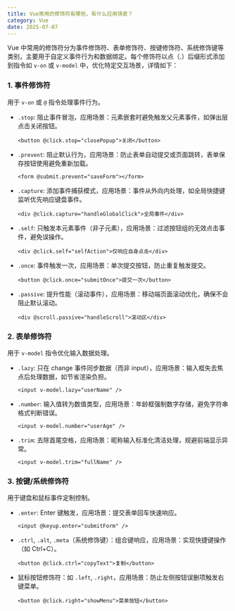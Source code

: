 ```yaml
---
title: Vue常用的修饰符有哪些，有什么应用场景？
category: Vue
date: 2025-07-07
---
```

Vue 中常用的修饰符分为事件修饰符、表单修饰符、按键修饰符、系统修饰键等类别，主要用于自定义事件行为和数据绑定。每个修饰符以点（.）后缀形式添加到指令如 `v-on` 或 `v-model` 中，优化特定交互场景，详情如下：

### 1. 事件修饰符  
用于 `v-on` 或 `@` 指令处理事件行为。  
- `.stop`: 阻止事件冒泡，应用场景：元素嵌套时避免触发父元素事件，如弹出层点击关闭按钮。  
  ``` vue
  <button @click.stop="closePopup">关闭</button>
  ```  
- `.prevent`: 阻止默认行为，应用场景：防止表单自动提交或页面跳转，表单保存按钮使用避免重新加载。  
  ``` vue
  <form @submit.prevent="saveForm"></form>
  ```  
- `.capture`: 添加事件捕获模式，应用场景：事件从外向内处理，如全局快捷键监听优先响应键盘事件。  
  ``` vue
  <div @click.capture="handleGlobalClick">全局事件</div>
  ```  
- `.self`: 只触发本元素事件（非子元素），应用场景：过滤按钮组的无效点击事件，避免误操作。  
  ``` vue
  <div @click.self="selfAction">仅响应自身点击</div>
  ```  
- `.once`: 事件触发一次，应用场景：单次提交按钮，防止重复触发提交。  
  ``` vue
  <button @click.once="submitOnce">提交一次</button>
  ```  
- `.passive`: 提升性能（滚动事件），应用场景：移动端页面滚动优化，确保不会阻止默认滚动。  
  ``` vue
  <div @scroll.passive="handleScroll">滚动区</div>
  ```  

### 2. 表单修饰符  
用于 `v-model` 指令优化输入数据处理。  
- `.lazy`: 只在 change 事件同步数据（而非 input），应用场景：输入框失去焦点后处理数据，如节省渲染负担。  
  ``` vue
  <input v-model.lazy="userName" />
  ```  
- `.number`: 输入值转为数值类型，应用场景：年龄框强制数字存储，避免字符串格式判断错误。  
  ``` vue
  <input v-model.number="userAge" />
  ```  
- `.trim`: 去除首尾空格，应用场景：昵称输入标准化清洁处理，规避前端显示异常。  
  ``` vue
  <input v-model.trim="fullName" />
  ```  

### 3. 按键/系统修饰符  
用于键盘和鼠标事件定制控制。  
- `.enter`: Enter 键触发，应用场景：提交表单回车快速响应。  
  ``` vue
  <input @keyup.enter="submitForm" />
  ```  
- `.ctrl`, `.alt`, `.meta`（系统修饰键）：组合键响应，应用场景：实现快捷键操作（如 Ctrl+C）。  
  ``` vue
  <button @click.ctrl="copyText">复制</button>
  ```  
- 鼠标按钮修饰符：如 `.left`, `.right`，应用场景：防止左侧按钮误删项触发右键菜单。  
  ``` vue
  <button @click.right="showMenu">菜单按钮</button>
  ```  
